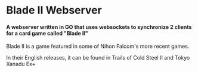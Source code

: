 # Blade II Webserver
#### A webserver written in GO that uses websockets to synchronize 2 clients for a card game called "Blade II"

Blade II is a game featured in some of Nihon Falcom's more recent games.

In their English releases, it can be found in Trails of Cold Steel II and Tokyo Xanadu Ex+
